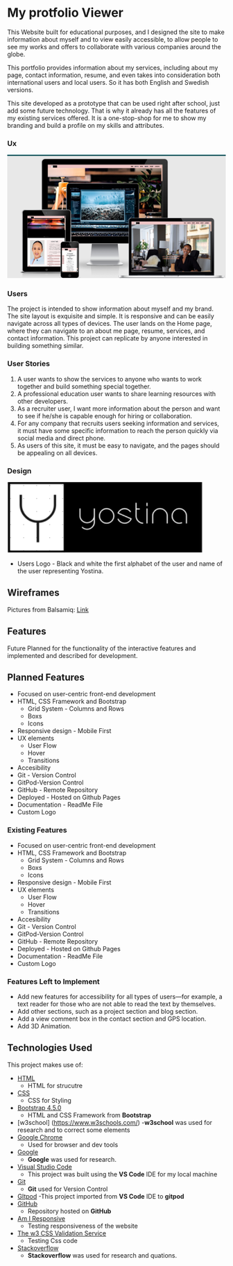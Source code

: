 # My protfolio Viewer

This Website built for educational purposes, and I designed the site to 
make information about myself and to view easily accessible, to allow people 
to see my works and offers to collaborate with various companies around the globe.

This portfolio provides information about my services, including about my page, 
contact information, resume, and even takes into consideration both international
users and local users. So it has both English and Swedish versions.

This site developed as a prototype that can be used right after school, just add some future technology. 
That is why it already has all the features of my existing services offered.
It is a one-stop-shop for me to show my branding and build a profile on my skills and attributes.

### Ux

![Responsive Views of Home Page](assets/images/Responsive.jpg)

### Users 

The project is intended to show information about myself and my brand. 
The site layout is exquisite and simple. It is responsive and can be easily
navigate across all types of devices. The user lands on the Home page, 
where they can navigate to an about me page, resume, services, and contact information.
This project can replicate by anyone interested in building something similar.

### User Stories
1. A user wants to show the services to anyone who wants to work together and build something special together.
2. A professional education user wants to share learning resources with other developers.
3. As a recruiter user, I want more information about the person and want to see if he/she is capable enough for hiring or collaboration.
4. For any company that recruits users seeking information and services, <br>
   it must have some specific information to reach the person quickly via social media and direct phone.
5. As users of this site, it must be easy to navigate, and the pages should be appealing on all devices.

 ### Design

![Users Logo ](assets/images/logo.jpg)
- Users Logo - Black and white the first alphabet of the user and name of the user representing Yostina.

## Wireframes

Pictures from Balsamiq:
[Link](assets/Wireframes/Milestone-Project-one.pdf)

## Features
Future Planned for the functionality of the interactive features and implemented and described for development.

## Planned Features
- Focused on user-centric front-end development
- HTML, CSS Framework and Bootstrap
    - Grid System - Columns and Rows
    - Boxs
    - Icons
- Responsive design - Mobile First
- UX elements
    - User Flow
    - Hover
    - Transitions
- Accesibility
- Git - Version Control 
- GitPod-Version Control 
- GitHub - Remote Repository
- Deployed - Hosted on Github Pages
- Documentation - ReadMe File
- Custom Logo

### Existing Features
- Focused on user-centric front-end development
- HTML, CSS Framework and Bootstrap
    - Grid System - Columns and Rows
    - Boxs
    - Icons
- Responsive design - Mobile First
- UX elements
    - User Flow
    - Hover
    - Transitions
- Accesibility
- Git - Version Control 
- GitPod-Version Control 
- GitHub - Remote Repository
- Deployed - Hosted on Github Pages
- Documentation - ReadMe File
- Custom Logo

### Features Left to Implement
   - Add new features for accessibility for all types of users—for example, a text reader for those who are not able to read the text by themselves.
   - Add other sections, such as a project section and blog section.
   - Add a view comment box in the contact section and GPS location.
   - Add 3D Animation.

## Technologies Used

This project makes use of:
- [HTML](https://developer.mozilla.org/en-US/docs/Web/HTML)
    - HTML for strucutre
- [CSS](https://developer.mozilla.org/en-US/docs/Web/CSS)
    - CSS for Styling
- [Bootstrap 4.5.0](https://getbootstrap.com/)
    - HTML and CSS Framework from **Bootstrap**
- [w3school] (https://www.w3schools.com/)
    -**w3school** was used for research and to correct some elements 
- [Google Chrome](https://www.google.com/chrome/)
    - Used for browser and dev tools
- [Google](https://www.google.com/)
    - **Google** was used for research.
- [Visual Studio Code](https://code.visualstudio.com/)
    - This project was built using the **VS Code** IDE for my local machine
- [Git](https://git-scm.com/)
    - **Git** used for Version Control
- [GItpod](https://www.gitpod.io/)
    -This project imported from **VS Code** IDE to **gitpod**
- [GitHub](https://github.com/)
    - Repository hosted on **GitHub**
- [Am I Responsive](http://ami.responsivedesign.is)
    - Testing responsiveness of the website
- [The w3 CSS Validation Service](https://jigsaw.w3.org/css-validator/) 
    - Testing Css code
- [Stackoverflow]( https://stackoverflow.com/) 
    - **Stackoverflow** was used for research and quations. 




